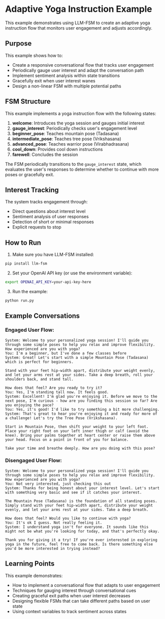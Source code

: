 # Adaptive Yoga Instruction Example

This example demonstrates using LLM-FSM to create an adaptive yoga instruction flow that monitors user engagement and adjusts accordingly.

## Purpose

This example shows how to:
- Create a responsive conversational flow that tracks user engagement
- Periodically gauge user interest and adapt the conversation path
- Implement sentiment analysis within state transitions
- Gracefully exit when user interest wanes
- Design a non-linear FSM with multiple potential paths

## FSM Structure

This example implements a yoga instruction flow with the following states:
1. **welcome**: Introduces the yoga session and gauges initial interest
2. **gauge_interest**: Periodically checks user's engagement level
3. **beginner_pose**: Teaches mountain pose (Tadasana)
4. **intermediate_pose**: Teaches tree pose (Vrikshasana)
5. **advanced_pose**: Teaches warrior pose (Virabhadrasana)
6. **cool_down**: Provides cool down instructions
7. **farewell**: Concludes the session

The FSM periodically transitions to the `gauge_interest` state, which evaluates the user's responses to determine whether to continue with more poses or gracefully exit.

## Interest Tracking

The system tracks engagement through:
- Direct questions about interest level
- Sentiment analysis of user responses
- Detection of short or minimal responses
- Explicit requests to stop

## How to Run

1. Make sure you have LLM-FSM installed:
```bash
pip install llm-fsm
```

2. Set your OpenAI API key (or use the environment variable):
```bash
export OPENAI_API_KEY=your-api-key-here
```

3. Run the example:
```bash
python run.py
```

## Example Conversations

### Engaged User Flow:
```
System: Welcome to your personalized yoga session! I'll guide you through some simple poses to help you relax and improve flexibility. How experienced are you with yoga?
You: I'm a beginner, but I've done a few classes before
System: Great! Let's start with a simple Mountain Pose (Tadasana) which is perfect for beginners.

Stand with your feet hip-width apart, distribute your weight evenly, and let your arms rest at your sides. Take a deep breath, roll your shoulders back, and stand tall.

How does that feel? Are you ready to try it?
You: Yes, I'm standing tall now. It feels good.
System: Excellent! I'm glad you're enjoying it. Before we move to the next pose, I'm curious - how are you finding this session so far? Are you enjoying the pace?
You: Yes, it's good! I'd like to try something a bit more challenging.
System: That's great to hear you're enjoying it and ready for more of a challenge! Let's try the Tree Pose (Vrikshasana).

Start in Mountain Pose, then shift your weight to your left foot. Place your right foot on your left inner thigh or calf (avoid the knee). Bring your palms together at heart center or raise them above your head. Focus on a point in front of you for balance.

Take your time and breathe deeply. How are you doing with this pose?
```

### Disengaged User Flow:
```
System: Welcome to your personalized yoga session! I'll guide you through some simple poses to help you relax and improve flexibility. How experienced are you with yoga?
You: Not very interested, just checking this out
System: Thanks for being honest about your interest level. Let's start with something very basic and see if it catches your interest.

The Mountain Pose (Tadasana) is the foundation of all standing poses. Simply stand with your feet hip-width apart, distribute your weight evenly, and let your arms rest at your sides. Take a deep breath.

How does that feel? Would you like to continue with yoga?
You: It's ok I guess. Not really feeling it.
System: I understand yoga isn't for everyone. It sounds like this might not be what you're looking for today, and that's perfectly okay.

Thank you for giving it a try! If you're ever interested in exploring yoga in the future, feel free to come back. Is there something else you'd be more interested in trying instead?
```

## Learning Points

This example demonstrates:
- How to implement a conversational flow that adapts to user engagement
- Techniques for gauging interest through conversational cues
- Creating graceful exit paths when user interest decreases
- Designing flexible FSMs that can take different paths based on user state
- Using context variables to track sentiment across states